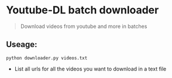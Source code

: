 # Youtube-DL batch downloader

> Download videos from youtube and more in batches 

## Useage:
` python downloader.py videos.txt `

* List all urls for all the videos you want to download in a text file
